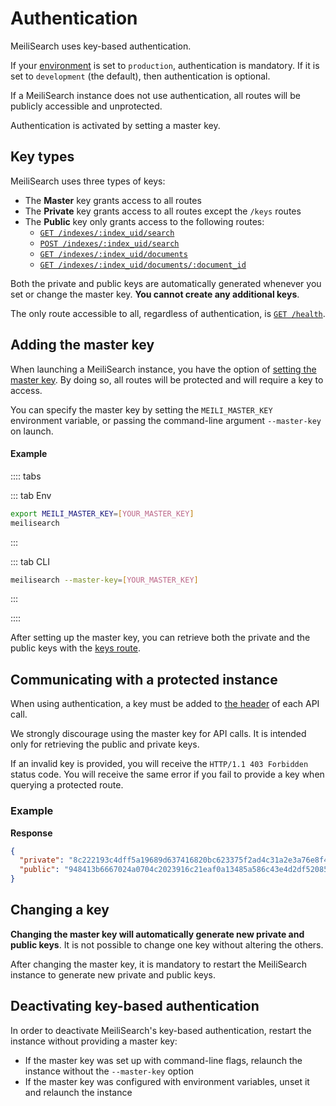 # Authentication

MeiliSearch uses key-based authentication.

If your [environment](/reference/features/configuration.md#environment) is set to `production`, authentication is mandatory. If it is set to `development` (the default), then authentication is optional.

If a MeiliSearch instance does not use authentication, all routes will be publicly accessible and unprotected.

Authentication is activated by setting a master key.

## Key types

MeiliSearch uses three types of keys:

- The **Master** key grants access to all routes
- The **Private** key grants access to all routes except the `/keys` routes
- The **Public** key only grants access to the following routes:
  - [`GET /indexes/:index_uid/search`](/reference/api/search.md#search-in-an-index-with-get-route)
  - [`POST /indexes/:index_uid/search`](/reference/api/search.md#search-in-an-index-with-post-route)
  - [`GET /indexes/:index_uid/documents`](/reference/api/documents.md#get-documents)
  - [`GET /indexes/:index_uid/documents/:document_id`](/reference/api/documents.md#get-one-document)

Both the private and public keys are automatically generated whenever you set or change the master key. **You cannot create any additional keys**.

The only route accessible to all, regardless of authentication, is [`GET /health`](/reference/api/health.md).

## Adding the master key

When launching a MeiliSearch instance, you have the option of [setting the master key](/reference/features/configuration.md#master-key). By doing so, all routes will be protected and will require a key to access.

You can specify the master key by setting the `MEILI_MASTER_KEY` environment variable, or passing the command-line argument `--master-key` on launch.

#### Example

:::: tabs

::: tab Env

```bash
export MEILI_MASTER_KEY=[YOUR_MASTER_KEY]
meilisearch
```

:::

::: tab CLI

```bash
meilisearch --master-key=[YOUR_MASTER_KEY]
```

:::

::::

After setting up the master key, you can retrieve both the private and the public keys with the [keys route](/reference/api/keys.md).

## Communicating with a protected instance

When using authentication, a key must be added to [the header](/reference/api/README.md#authentication) of each API call.

We strongly discourage using the master key for API calls. It is intended only for retrieving the public and private keys.

If an invalid key is provided, you will receive the `HTTP/1.1 403 Forbidden` status code. You will receive the same error if you fail to provide a key when querying a protected route.

### Example

<CodeSamples id="authentication_header_1" />

**Response**

```json
{
  "private": "8c222193c4dff5a19689d637416820bc623375f2ad4c31a2e3a76e8f4c70440d",
  "public": "948413b6667024a0704c2023916c21eaf0a13485a586c43e4d2df520852a4fb8"
}
```

## Changing a key

**Changing the master key will automatically generate new private and public keys**. It is not possible to change one key without altering the others.

After changing the master key, it is mandatory to restart the MeiliSearch instance to generate new private and public keys.

## Deactivating key-based authentication

In order to deactivate MeiliSearch's key-based authentication, restart the instance without providing a master key:

- If the master key was set up with command-line flags, relaunch the instance without the `--master-key` option
- If the master key was configured with environment variables, unset it and relaunch the instance

